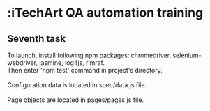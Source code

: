 # :iTechArt QA automation training
## Seventh task
To launch, install following npm packages: chromedriver, selenium-webdriver, jasmine, log4js, rimraf. </br>Then enter 'npm test' command in project's directory. </br> </br>
Configuration data is located in spec/data.js file. </br> </br>
Page objects are located in pages/pages.js file.
